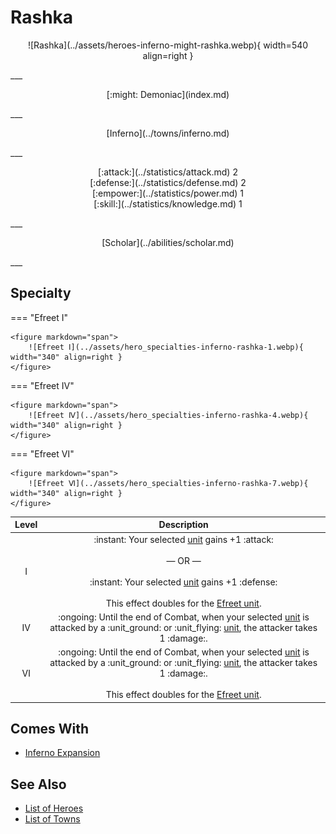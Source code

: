 # Rashka

<p style="text-align: center;" markdown>![Rashka](../assets/heroes-inferno-might-rashka.webp){ width=540 align=right }</p>
___
<p style="text-align: center;" markdown>[:might: Demoniac](index.md)</p>
___
<p style="text-align: center;" markdown>[Inferno](../towns/inferno.md)</p>
___

<p style="text-align: center;" markdown>[:attack:](../statistics/attack.md)&nbsp;2</br>[:defense:](../statistics/defense.md)&nbsp;2</br>[:empower:](../statistics/power.md)&nbsp;1</br>[:skill:](../statistics/knowledge.md)&nbsp;1</p>
___
<p style="text-align: center;" markdown>[Scholar](../abilities/scholar.md)</p>
___

## Specialty

=== "Efreet Ⅰ"

    <figure markdown="span">
        ![Efreet Ⅰ](../assets/hero_specialties-inferno-rashka-1.webp){ width="340" align=right }
    </figure>

=== "Efreet Ⅳ"

    <figure markdown="span">
        ![Efreet Ⅳ](../assets/hero_specialties-inferno-rashka-4.webp){ width="340" align=right }
    </figure>

=== "Efreet Ⅵ"

    <figure markdown="span">
        ![Efreet Ⅵ](../assets/hero_specialties-inferno-rashka-7.webp){ width="340" align=right }
    </figure>


| Level | Description |
| :---: | :---: |
| Ⅰ | :instant: Your selected [unit](../units/index.md) gains +1 :attack:<br><br>— OR —<br><br>:instant: Your selected [unit](../units/index.md) gains +1 :defense:<br><br>This effect doubles for the [Efreet unit](../units/efreet.md). |
| Ⅳ | :ongoing: Until the end of Combat, when your selected [unit](../units/index.md) is attacked by a :unit_ground: or :unit_flying: [unit](../units/index.md), the attacker takes 1 :damage:. |
| Ⅵ | :ongoing: Until the end of Combat, when your selected [unit](../units/index.md) is attacked by a :unit_ground: or :unit_flying: [unit](../units/index.md), the attacker takes 1 :damage:.<br><br>This effect doubles for the [Efreet unit](../units/efreet.md). |


## Comes With

- [Inferno Expansion](../content/inferno_expansion.md)


## See Also

- [List of Heroes](index.md)
- [List of Towns](../towns/index.md)

